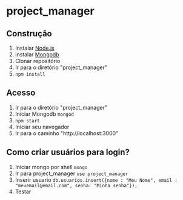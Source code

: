# project_manager

## Construção
1. Instalar [Node.js](http://nodejs.org/)
2. instalar [Mongodb](https://www.mongodb.org/)
2. Clonar repositório
3. Ir para o diretório "project_manager"
5. `npm install`

## Acesso
1. Ir para o diretório "project_manager"
2. Iniciar Mongodb `mongod`
3. `npm start`
4. Iniciar seu navegador
5. Ir para o caminho "http://localhost:3000"

## Como criar usuários para login?
1. Iniciar mongo por shell `mongo`
2. Ir para project_manager `use project_manager`
3. Inserir usuario `db.usuarios.insert({nome : "Meu Nome", email : "meuemail@email.com", senha: "Minha senha"});`
4. Testar
